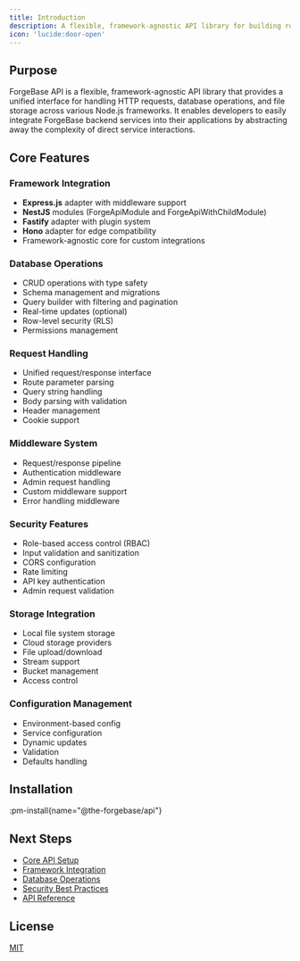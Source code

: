 ```yaml
---
title: Introduction
description: A flexible, framework-agnostic API library for building robust backend services with built-in database and storage capabilities
icon: 'lucide:door-open'
---
```


## Purpose

ForgeBase API is a flexible, framework-agnostic API library that provides a unified interface for handling HTTP requests, database operations, and file storage across various Node.js frameworks. It enables developers to easily integrate ForgeBase backend services into their applications by abstracting away the complexity of direct service interactions.

## Core Features

### Framework Integration

- **Express.js** adapter with middleware support
- **NestJS** modules (ForgeApiModule and ForgeApiWithChildModule)
- **Fastify** adapter with plugin system
- **Hono** adapter for edge compatibility
- Framework-agnostic core for custom integrations

### Database Operations

- CRUD operations with type safety
- Schema management and migrations
- Query builder with filtering and pagination
- Real-time updates (optional)
- Row-level security (RLS)
- Permissions management

### Request Handling

- Unified request/response interface
- Route parameter parsing
- Query string handling
- Body parsing with validation
- Header management
- Cookie support

### Middleware System

- Request/response pipeline
- Authentication middleware
- Admin request handling
- Custom middleware support
- Error handling middleware

### Security Features

- Role-based access control (RBAC)
- Input validation and sanitization
- CORS configuration
- Rate limiting
- API key authentication
- Admin request validation

### Storage Integration

- Local file system storage
- Cloud storage providers
- File upload/download
- Stream support
- Bucket management
- Access control

### Configuration Management

- Environment-based config
- Service configuration
- Dynamic updates
- Validation
- Defaults handling

## Installation

:pm-install{name="@the-forgebase/api"}

## Next Steps

- [Core API Setup](/api/core-api-setup)
- [Framework Integration](/api/framework-integration)
- [Database Operations](/api/database-operations)
- [Security Best Practices](/api/security)
- [API Reference](/api/reference)

## License

[MIT](https://github.com/The-ForgeBase/forgebase-ts/blob/main/LICENSE)
